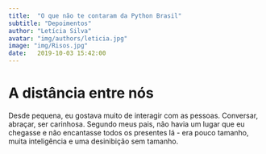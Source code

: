 ```yaml
---
title:  "O que não te contaram da Python Brasil"
subtitle: "Depoimentos"
author: "Letícia Silva"
avatar: "img/authors/leticia.jpg"
image: "img/Risos.jpg"
date:   2019-10-03 15:42:00
---
```


# A distância entre nós

Desde pequena, eu gostava muito de interagir com as pessoas.  Conversar, abraçar, ser carinhosa. Segundo meus pais, não havia um lugar que eu chegasse e não encantasse todos os presentes lá - era pouco tamanho, muita inteligência e uma desinibição sem tamanho.